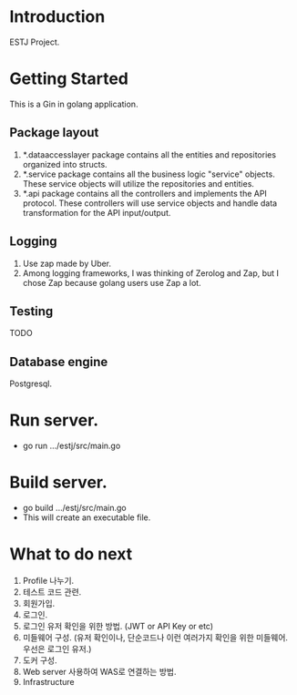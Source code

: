 # Introduction
ESTJ Project.

# Getting Started
This is a Gin in golang application.

## Package layout
1. *.dataaccesslayer package contains all the entities and repositories organized into structs.
2. *.service package contains all the business logic "service" objects. These service objects will utilize the repositories and entities.
3. *.api package contains all the controllers and implements the API protocol. These controllers will use service objects and handle data transformation for the API input/output.

## Logging
1. Use zap made by Uber.
2. Among logging frameworks, I was thinking of Zerolog and Zap, but I chose Zap because golang users use Zap a lot.

## Testing
TODO

## Database engine
Postgresql.

# Run server.
 - go run .../estj/src/main.go

# Build server.
 - go build .../estj/src/main.go
 - This will create an executable file.

# What to do next
1. Profile 나누기. 
2. 테스트 코드 관련.
3. 회원가입.
4. 로그인.
5. 로그인 유저 확인을 위한 방법. (JWT or API Key or etc)
6. 미들웨어 구성. (유저 확인이나, 단순코드나 이런 여러가지 확인을 위한 미들웨어. 우선은 로그인 유저.)
7. 도커 구성.
8. Web server 사용하여 WAS로 연결하는 방법.
9. Infrastructure
